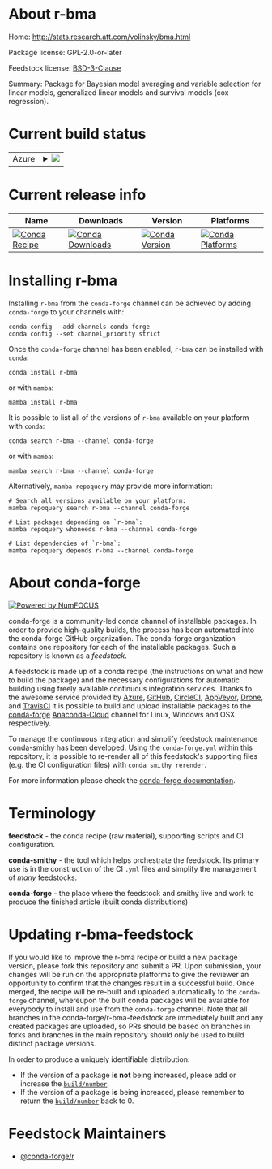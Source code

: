 About r-bma
===========

Home: http://stats.research.att.com/volinsky/bma.html

Package license: GPL-2.0-or-later

Feedstock license: [BSD-3-Clause](https://github.com/conda-forge/r-bma-feedstock/blob/main/LICENSE.txt)

Summary: Package for Bayesian model averaging and variable selection for linear models, generalized linear models and survival models (cox regression).

Current build status
====================


<table>
    
  <tr>
    <td>Azure</td>
    <td>
      <details>
        <summary>
          <a href="https://dev.azure.com/conda-forge/feedstock-builds/_build/latest?definitionId=4161&branchName=main">
            <img src="https://dev.azure.com/conda-forge/feedstock-builds/_apis/build/status/r-bma-feedstock?branchName=main">
          </a>
        </summary>
        <table>
          <thead><tr><th>Variant</th><th>Status</th></tr></thead>
          <tbody><tr>
              <td>linux_64_r_base4.0</td>
              <td>
                <a href="https://dev.azure.com/conda-forge/feedstock-builds/_build/latest?definitionId=4161&branchName=main">
                  <img src="https://dev.azure.com/conda-forge/feedstock-builds/_apis/build/status/r-bma-feedstock?branchName=main&jobName=linux&configuration=linux_64_r_base4.0" alt="variant">
                </a>
              </td>
            </tr><tr>
              <td>linux_64_r_base4.1</td>
              <td>
                <a href="https://dev.azure.com/conda-forge/feedstock-builds/_build/latest?definitionId=4161&branchName=main">
                  <img src="https://dev.azure.com/conda-forge/feedstock-builds/_apis/build/status/r-bma-feedstock?branchName=main&jobName=linux&configuration=linux_64_r_base4.1" alt="variant">
                </a>
              </td>
            </tr><tr>
              <td>osx_64_r_base4.0</td>
              <td>
                <a href="https://dev.azure.com/conda-forge/feedstock-builds/_build/latest?definitionId=4161&branchName=main">
                  <img src="https://dev.azure.com/conda-forge/feedstock-builds/_apis/build/status/r-bma-feedstock?branchName=main&jobName=osx&configuration=osx_64_r_base4.0" alt="variant">
                </a>
              </td>
            </tr><tr>
              <td>osx_64_r_base4.1</td>
              <td>
                <a href="https://dev.azure.com/conda-forge/feedstock-builds/_build/latest?definitionId=4161&branchName=main">
                  <img src="https://dev.azure.com/conda-forge/feedstock-builds/_apis/build/status/r-bma-feedstock?branchName=main&jobName=osx&configuration=osx_64_r_base4.1" alt="variant">
                </a>
              </td>
            </tr><tr>
              <td>win_64_r_base4.0</td>
              <td>
                <a href="https://dev.azure.com/conda-forge/feedstock-builds/_build/latest?definitionId=4161&branchName=main">
                  <img src="https://dev.azure.com/conda-forge/feedstock-builds/_apis/build/status/r-bma-feedstock?branchName=main&jobName=win&configuration=win_64_r_base4.0" alt="variant">
                </a>
              </td>
            </tr><tr>
              <td>win_64_r_base4.1</td>
              <td>
                <a href="https://dev.azure.com/conda-forge/feedstock-builds/_build/latest?definitionId=4161&branchName=main">
                  <img src="https://dev.azure.com/conda-forge/feedstock-builds/_apis/build/status/r-bma-feedstock?branchName=main&jobName=win&configuration=win_64_r_base4.1" alt="variant">
                </a>
              </td>
            </tr>
          </tbody>
        </table>
      </details>
    </td>
  </tr>
</table>

Current release info
====================

| Name | Downloads | Version | Platforms |
| --- | --- | --- | --- |
| [![Conda Recipe](https://img.shields.io/badge/recipe-r--bma-green.svg)](https://anaconda.org/conda-forge/r-bma) | [![Conda Downloads](https://img.shields.io/conda/dn/conda-forge/r-bma.svg)](https://anaconda.org/conda-forge/r-bma) | [![Conda Version](https://img.shields.io/conda/vn/conda-forge/r-bma.svg)](https://anaconda.org/conda-forge/r-bma) | [![Conda Platforms](https://img.shields.io/conda/pn/conda-forge/r-bma.svg)](https://anaconda.org/conda-forge/r-bma) |

Installing r-bma
================

Installing `r-bma` from the `conda-forge` channel can be achieved by adding `conda-forge` to your channels with:

```
conda config --add channels conda-forge
conda config --set channel_priority strict
```

Once the `conda-forge` channel has been enabled, `r-bma` can be installed with `conda`:

```
conda install r-bma
```

or with `mamba`:

```
mamba install r-bma
```

It is possible to list all of the versions of `r-bma` available on your platform with `conda`:

```
conda search r-bma --channel conda-forge
```

or with `mamba`:

```
mamba search r-bma --channel conda-forge
```

Alternatively, `mamba repoquery` may provide more information:

```
# Search all versions available on your platform:
mamba repoquery search r-bma --channel conda-forge

# List packages depending on `r-bma`:
mamba repoquery whoneeds r-bma --channel conda-forge

# List dependencies of `r-bma`:
mamba repoquery depends r-bma --channel conda-forge
```


About conda-forge
=================

[![Powered by
NumFOCUS](https://img.shields.io/badge/powered%20by-NumFOCUS-orange.svg?style=flat&colorA=E1523D&colorB=007D8A)](https://numfocus.org)

conda-forge is a community-led conda channel of installable packages.
In order to provide high-quality builds, the process has been automated into the
conda-forge GitHub organization. The conda-forge organization contains one repository
for each of the installable packages. Such a repository is known as a *feedstock*.

A feedstock is made up of a conda recipe (the instructions on what and how to build
the package) and the necessary configurations for automatic building using freely
available continuous integration services. Thanks to the awesome service provided by
[Azure](https://azure.microsoft.com/en-us/services/devops/), [GitHub](https://github.com/),
[CircleCI](https://circleci.com/), [AppVeyor](https://www.appveyor.com/),
[Drone](https://cloud.drone.io/welcome), and [TravisCI](https://travis-ci.com/)
it is possible to build and upload installable packages to the
[conda-forge](https://anaconda.org/conda-forge) [Anaconda-Cloud](https://anaconda.org/)
channel for Linux, Windows and OSX respectively.

To manage the continuous integration and simplify feedstock maintenance
[conda-smithy](https://github.com/conda-forge/conda-smithy) has been developed.
Using the ``conda-forge.yml`` within this repository, it is possible to re-render all of
this feedstock's supporting files (e.g. the CI configuration files) with ``conda smithy rerender``.

For more information please check the [conda-forge documentation](https://conda-forge.org/docs/).

Terminology
===========

**feedstock** - the conda recipe (raw material), supporting scripts and CI configuration.

**conda-smithy** - the tool which helps orchestrate the feedstock.
                   Its primary use is in the construction of the CI ``.yml`` files
                   and simplify the management of *many* feedstocks.

**conda-forge** - the place where the feedstock and smithy live and work to
                  produce the finished article (built conda distributions)


Updating r-bma-feedstock
========================

If you would like to improve the r-bma recipe or build a new
package version, please fork this repository and submit a PR. Upon submission,
your changes will be run on the appropriate platforms to give the reviewer an
opportunity to confirm that the changes result in a successful build. Once
merged, the recipe will be re-built and uploaded automatically to the
`conda-forge` channel, whereupon the built conda packages will be available for
everybody to install and use from the `conda-forge` channel.
Note that all branches in the conda-forge/r-bma-feedstock are
immediately built and any created packages are uploaded, so PRs should be based
on branches in forks and branches in the main repository should only be used to
build distinct package versions.

In order to produce a uniquely identifiable distribution:
 * If the version of a package **is not** being increased, please add or increase
   the [``build/number``](https://docs.conda.io/projects/conda-build/en/latest/resources/define-metadata.html#build-number-and-string).
 * If the version of a package **is** being increased, please remember to return
   the [``build/number``](https://docs.conda.io/projects/conda-build/en/latest/resources/define-metadata.html#build-number-and-string)
   back to 0.

Feedstock Maintainers
=====================

* [@conda-forge/r](https://github.com/conda-forge/r/)

